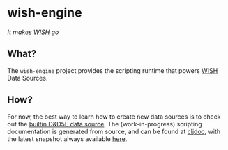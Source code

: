 wish-engine
===========

*It makes [WISH][1] go*

## What?

The `wish-engine` project provides the scripting runtime that powers [WISH][1]
Data Sources.

## How?

For now, the best way to learn how to create new data sources is to check out
the [builtin D&D5E data source][2]. The (work-in-progress) scripting
documentation is generated from source, and can be found at [cljdoc][3], with
the latest snapshot always available [here][4].

[1]: https://github.com/dhleong/wish
[2]: https://github.com/dhleong/wish/tree/master/resources/sources/dnd5e
[3]: https://cljdoc.org/d/wish-engine/wish-engine/0.1.0-SNAPSHOT/api/wish-engine.scripting-api
[4]: https://dhleong.github.io/wish-engine
